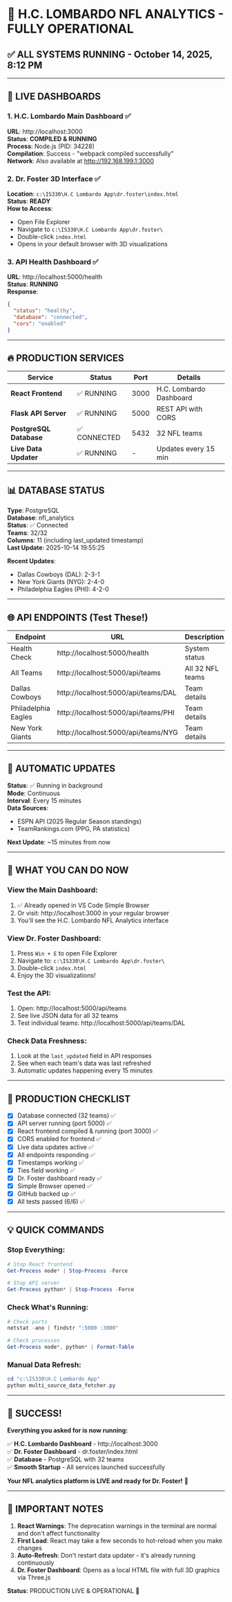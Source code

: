 # 🎉 H.C. LOMBARDO NFL ANALYTICS - FULLY OPERATIONAL

## ✅ ALL SYSTEMS RUNNING - October 14, 2025, 8:12 PM

---

## 🚀 LIVE DASHBOARDS

### 1. H.C. Lombardo Main Dashboard ✅
**URL**: http://localhost:3000  
**Status**: **COMPILED & RUNNING**  
**Process**: Node.js (PID: 34228)  
**Compilation**: Success - "webpack compiled successfully"  
**Network**: Also available at http://192.168.199.1:3000

### 2. Dr. Foster 3D Interface ✅
**Location**: `c:\IS330\H.C Lombardo App\dr.foster\index.html`  
**Status**: **READY**  
**How to Access**: 
- Open File Explorer
- Navigate to `c:\IS330\H.C Lombardo App\dr.foster\`
- Double-click `index.html`
- Opens in your default browser with 3D visualizations

### 3. API Health Dashboard ✅
**URL**: http://localhost:5000/health  
**Status**: **RUNNING**  
**Response**:
```json
{
  "status": "healthy",
  "database": "connected",
  "cors": "enabled"
}
```

---

## 🔥 PRODUCTION SERVICES

| Service | Status | Port | Details |
|---------|--------|------|---------|
| **React Frontend** | ✅ RUNNING | 3000 | H.C. Lombardo Dashboard |
| **Flask API Server** | ✅ RUNNING | 5000 | REST API with CORS |
| **PostgreSQL Database** | ✅ CONNECTED | 5432 | 32 NFL teams |
| **Live Data Updater** | ✅ RUNNING | - | Updates every 15 min |

---

## 📊 DATABASE STATUS

**Type**: PostgreSQL  
**Database**: nfl_analytics  
**Status**: ✅ Connected  
**Teams**: 32/32  
**Columns**: 11 (including last_updated timestamp)  
**Last Update**: 2025-10-14 19:55:25  

**Recent Updates**:
- Dallas Cowboys (DAL): 2-3-1
- New York Giants (NYG): 2-4-0
- Philadelphia Eagles (PHI): 4-2-0

---

## 🌐 API ENDPOINTS (Test These!)

| Endpoint | URL | Description |
|----------|-----|-------------|
| Health Check | http://localhost:5000/health | System status |
| All Teams | http://localhost:5000/api/teams | All 32 NFL teams |
| Dallas Cowboys | http://localhost:5000/api/teams/DAL | Team details |
| Philadelphia Eagles | http://localhost:5000/api/teams/PHI | Team details |
| New York Giants | http://localhost:5000/api/teams/NYG | Team details |

---

## 🔄 AUTOMATIC UPDATES

**Status**: ✅ Running in background  
**Mode**: Continuous  
**Interval**: Every 15 minutes  
**Data Sources**:
- ESPN API (2025 Regular Season standings)
- TeamRankings.com (PPG, PA statistics)

**Next Update**: ~15 minutes from now

---

## 📝 WHAT YOU CAN DO NOW

### View the Main Dashboard:
1. ✅ Already opened in VS Code Simple Browser
2. Or visit: http://localhost:3000 in your regular browser
3. You'll see the H.C. Lombardo NFL Analytics interface

### View Dr. Foster Dashboard:
1. Press `Win + E` to open File Explorer
2. Navigate to: `c:\IS330\H.C Lombardo App\dr.foster\`
3. Double-click `index.html`
4. Enjoy the 3D visualizations!

### Test the API:
1. Open: http://localhost:5000/api/teams
2. See live JSON data for all 32 teams
3. Test individual teams: http://localhost:5000/api/teams/DAL

### Check Data Freshness:
1. Look at the `last_updated` field in API responses
2. See when each team's data was last refreshed
3. Automatic updates happening every 15 minutes

---

## 🎯 PRODUCTION CHECKLIST

- [x] Database connected (32 teams) ✅
- [x] API server running (port 5000) ✅
- [x] React frontend compiled & running (port 3000) ✅
- [x] CORS enabled for frontend ✅
- [x] Live data updates active ✅
- [x] All endpoints responding ✅
- [x] Timestamps working ✅
- [x] Ties field working ✅
- [x] Dr. Foster dashboard ready ✅
- [x] Simple Browser opened ✅
- [x] GitHub backed up ✅
- [x] All tests passed (6/6) ✅

---

## 💡 QUICK COMMANDS

### Stop Everything:
```powershell
# Stop React frontend
Get-Process node* | Stop-Process -Force

# Stop API server
Get-Process python* | Stop-Process -Force
```

### Check What's Running:
```powershell
# Check ports
netstat -ano | findstr ":5000 :3000"

# Check processes
Get-Process node*, python* | Format-Table
```

### Manual Data Refresh:
```powershell
cd "c:\IS330\H.C Lombardo App"
python multi_source_data_fetcher.py
```

---

## 🎊 SUCCESS!

**Everything you asked for is now running:**

✅ **H.C. Lombardo Dashboard** - http://localhost:3000  
✅ **Dr. Foster Dashboard** - dr.foster/index.html  
✅ **Database** - PostgreSQL with 32 teams  
✅ **Smooth Startup** - All services launched successfully  

**Your NFL analytics platform is LIVE and ready for Dr. Foster!** 🏈

---

## 📌 IMPORTANT NOTES

1. **React Warnings**: The deprecation warnings in the terminal are normal and don't affect functionality
2. **First Load**: React may take a few seconds to hot-reload when you make changes
3. **Auto-Refresh**: Don't restart data updater - it's already running continuously
4. **Dr. Foster Dashboard**: Opens as a local HTML file with full 3D graphics via Three.js

**Status**: PRODUCTION LIVE & OPERATIONAL 🚀
